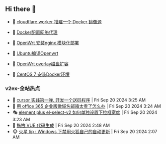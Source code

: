 ## Hi there 👋

<!--
**dkyg666/dkyg666** is a ✨ _special_ ✨ repository because its `README.md` (this file) appears on your GitHub profile.

Here are some ideas to get you started:

- 🔭 I’m currently working on ...
- 🌱 I’m currently learning ...
- 👯 I’m looking to collaborate on ...
- 🤔 I’m looking for help with ...
- 💬 Ask me about ...
- 📫 How to reach me: ...
- 😄 Pronouns: ...
- ⚡ Fun fact: ...
-->

<!-- BLOG-POST-LIST:START -->
- 🦩 [cloudflare worker 搭建一个 Docker 镜像源](http://blog.1996099.xyz/archives/cloudflare-worker-da-jian-yi-ge-docker-jing-xiang-zhan) 

- 🚦 [Docker配置网络代理](http://blog.1996099.xyz/archives/dockerpei-zhi-wang-luo-dai-li) 

- 🫶 [OpenWrt 安装nginx 模块化部署](http://blog.1996099.xyz/archives/openwrt-an-zhuang-nginx-mo-kuai-hua-bu-shu) 

- 🦄 [Ubuntu编译Openwrt](http://blog.1996099.xyz/archives/ubuntuzi-bian-yi-openwrt) 

- 🐻 [OpenWrt overlay磁盘扩容](http://blog.1996099.xyz/archives/openwrt-overlay) 

- 🤖 [CentOS 7 安装Docker环境](http://blog.1996099.xyz/archives/centos-docker) 
<!-- BLOG-POST-LIST:END -->

### v2ex-全站热点
<!-- v2ex:START -->
- 🥸 [cursor 实践第一弹, 开发一个送码程序](https://www.v2ex.com/t/1074316#reply1) | Fri Sep 20 2024 3:25 AM
- 🤗 [用 office 365 企业版做域名邮箱太贵了怎么办](https://www.v2ex.com/t/1074314#reply32) | Fri Sep 20 2024 3:24 AM
- 🎭 [element plus el-select-v2 如何单独设置下拉框宽度](https://www.v2ex.com/t/1074313#reply0) | Fri Sep 20 2024 3:23 AM
- 🥷 [拖拽 VUE 代码生成](https://www.v2ex.com/t/1074293#reply7) | Fri Sep 20 2024 2:48 AM
- 🐵 [火星 tip : Windows 下禁用火狐自己的自动更新](https://www.v2ex.com/t/1074279#reply9) | Fri Sep 20 2024 2:07 AM<!-- v2ex:END -->

